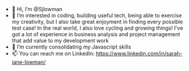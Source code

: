 - 👋 Hi, I’m @Sjlowman
- 👀 I’m interested in coding, building useful tech, being able to exercise my creativity, but I also take great enjoyment in finding every possible test case! In the real world, I also love cycling and growing things!  I've got a lot of experience in business analysis and project management that add value to my development work
- 🌱 I’m currently consolidating my Javascript skills
- 📫 You can reach me on LinkedIn: https://www.linkedin.com/in/sarah-jane-lowman/

<!---

--->
